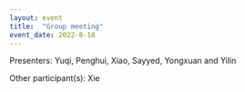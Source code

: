 ```yaml
---
layout: event
title:  "Group meeting"
event_date: 2022-8-18
---
```


Presenters: Yuqi, Penghui, Xiao, Sayyed, Yongxuan and Yilin

Other participant(s): Xie